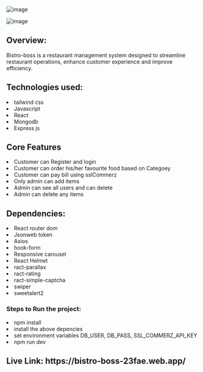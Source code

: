 ![image](https://github.com/user-attachments/assets/0b4e19d2-51f6-46d2-8ce7-d9153b07815e)

![image](https://github.com/user-attachments/assets/76faddbb-567f-4892-b49c-ed82ede965da)

<h2>Overview:</h2>
<p>Bistro-boss is a restaurant management system designed to streamline restaurant operations, enhance customer experience and improve efficiency. </p>

<h2>Technologies used:</h2>
<li>tailwind css</li>
<li>Javascript</li>
<li>React</li>
<li>Mongodb</li>
<li>Express js</li>

<h2>Core Features</h2>
<li>Customer can Register and login</li>
<li>Customer can order his/her favourite food based on Categoey</li>
<li>Customer can pay bill using sslCommerz</li>
<li>Only admin can add items</li>
<li>Admin can see all users and can delete</li>
<li>Admin can delete any items</li>

<h2>Dependencies:</h2>
<li>React router dom</li>
<li>Jsonweb token</li>
<li>Axios</li>
<li>hook-form</li>
<li>Responsive carousel</li>
<li>React Helmet</li>
<li>ract-parallax</li>
<li>ract-rating</li>
<li>ract-simple-captcha</li>
<li>swiper</li>
<li>sweetalert2</li>

<h3>Steps to Run the project:</h3>
<li>npm install</li>
<li>install the above depencies</li>
<li>set environment variables DB_USER, DB_PASS, SSL_COMMERZ_API_KEY </li>
<li>npm run dev</li>

<h2>Live Link: https://bistro-boss-23fae.web.app/</h2>

